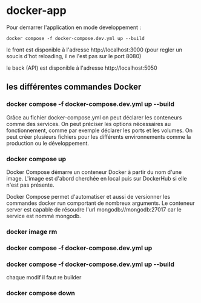 # docker-app

Pour demarrer l'application en mode developpement :

    docker compose -f docker-compose.dev.yml up --build

le front est disponible à l'adresse http://localhost:3000 (pour regler un soucis d'hot reloading, il ne l'est pas sur le port 8080)

le back (API) est disponible à l'adresse http://localhost:5050

<h2>les différentes commandes Docker</h2>

<h3>docker compose -f docker-compose.dev.yml up --build</h3>

Grâce au fichier docker-compose.yml on peut déclarer les conteneurs comme des services. On peut préciser les options nécessaires au fonctionnement, comme par exemple déclarer les ports et les volumes. On peut créer plusieurs fichiers pour les différents environnements comme la production ou le développement.

<h3>docker compose up</h3>

Docker Compose démarre un conteneur Docker à partir du nom d'une image. L'image est d'abord cherchée en local puis sur DockerHub si elle n'est pas présente.

Docker Compose permet d'automatiser et aussi de versionner les commandes docker run comportant de nombreux arguments. Le conteneur server est capable de résoudre l'url mongodb://mongodb:27017 car le service est nommé mongodb.

<h3>docker image rm</h3>

<h3>docker compose -f docker-compose.dev.yml up</h3>
    
<h3>docker compose -f docker-compose.dev.yml up --build</h3>
chaque modif il faut re builder

<h3>docker compose down</h3>
